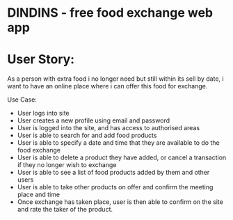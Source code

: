 # DINDINS - free food exchange web app

# User Story:

As a person with extra food i no longer need but still within its sell by date, i want to have an online place where i can offer this food for exchange.

Use Case:

* User logs into site
* User creates a new profile using email and password
* User is logged into the site, and has access to authorised areas
* User is able to search for and add food products
* User is able to specify a date and time that they are available to do the food exchange
* User is able to delete a product they have added, or cancel a transaction if they no longer wish to exchange
* User is able to see a list of food products added by them and other users
* User is able to take other products on offer and confirm the meeting place and time
* Once exchange has taken place, user is then able to confirm on the site and rate the taker of the product.



